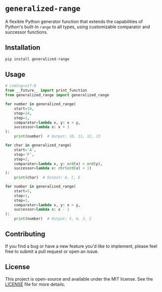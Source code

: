 # `generalized-range`

A flexible Python generator function that extends the capabilities of Python's built-in `range` to all types, using customizable comparator and successor functions.

## Installation

```bash
pip install generalized-range
```

## Usage

```python
# coding=utf-8
from __future__ import print_function
from generalized_range import generalized_range

for number in generalized_range(
    start=10,
    stop=14,
    step=1,
    comparator=lambda x, y: x < y,
    successor=lambda x: x + 1
):
    print(number)  # Output: 10, 11, 12, 13

for char in generalized_range(
    start='A',
    stop='F',
    step=2,
    comparator=lambda x, y: ord(x) < ord(y),
    successor=lambda x: chr(ord(x) + 1)
):
    print(char)  # Output: A, C, E

for number in generalized_range(
    start=5,
    stop=1,
    step=1,
    comparator=lambda x, y: x > y,
    successor=lambda x: x - 1
):
    print(number)  # Output: 5, 4, 3, 2
```

## Contributing

If you find a bug or have a new feature you'd like to implement, please feel free to submit a pull request or open an issue.

## License

This project is open-source and available under the MIT license. See the [LICENSE](LICENSE) file for more details.